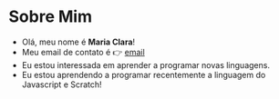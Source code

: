 # Sobre Mim 
- Olá, meu nome é **Maria Clara**!
- Meu email de contato é  👉 [email](maria.claramartins.matias@escola.pr.gov.br)
- Eu estou interessada em aprender a programar novas linguagens.
- Eu estou aprendendo a programar recentemente a linguagem do Javascript e Scratch! 

<!---
marisilver2/marisilver2 is a ✨ special ✨ repository because its `README.md` (this file) appears on your GitHub profile.
You can click the Preview link to take a look at your changes.
--->
